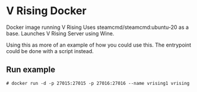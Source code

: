 # V Rising Docker
Docker image running V Rising
Uses steamcmd/steamcmd:ubuntu-20 as a base. Launches V Rising Server using Wine. 

Using this as more of an example of how you could use this. The entrypoint could be done with a script instead.

## Run example
~~~~
# docker run -d -p 27015:27015 -p 27016:27016 --name vrising1 vrising
~~~~

